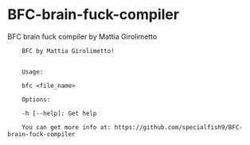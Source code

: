 # BFC-brain-fuck-compiler
BFC brain fuck compiler by Mattia Girolimetto

```
	BFC by Mattia Girolimetto!


	Usage:
    	
	bfc <file_name>
    
	Options:
 	
	-h [--help]: Get help

	You can get more info at: https://github.com/specialfish9/BFC-brain-fuck-compiler

```
